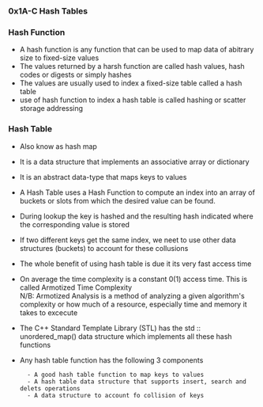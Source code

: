 ### 0x1A-C Hash Tables

### Hash Function
- A hash function is any function that can be used to map  data of abitrary size to fixed-size values
- The values returned by a harsh function are called hash values, hash codes or digests or simply hashes
- The values are usually used to index a fixed-size table called a hash table
- use of hash function to index a hash table is called  hashing or scatter storage addressing

### Hash Table
- Also know as hash map
- It is a data structure that implements an associative array or dictionary
- It is an abstract data-type that maps keys to values
- A Hash Table uses a  Hash Function to compute an index into an array of buckets or slots from which the desired value can be found.
- During lookup the key is hashed and the resulting hash indicated where the corresponding value is stored
- If two different keys get the same index, we neet to use other data structures (buckets) to account for these collusions
- The whole benefit of using hash table is due it its very fast access time
- On average the time complexity is a constant 0(1) access time. This is  called Armotized Time Complexity      
    N/B: Armotized Analysis is a method of analyzing a given algorithm's complexity or how much of a resource, especially time and memory it takes to excecute

- The C++ Standard Template Library (STL) has the  std :: unordered_map() data structure which implements all these hash functions
- Any hash table function has the following 3 components


        - A good hash table function to map keys to values
        - A hash table data structure that supports insert, search and delets operations
        - A data structure to account fo collision of keys